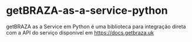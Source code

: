 # getBRAZA-as-a-service-python
getBRAZA as a Service em Python é uma biblioteca para integração direta com a API do serviço disponivel em https://docs.getbraza.uk
